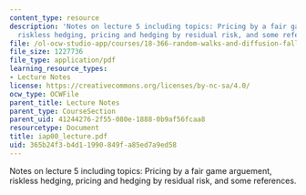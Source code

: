 ```yaml
---
content_type: resource
description: 'Notes on lecture 5 including topics: Pricing by a fair game arguement,
  riskless hedging, pricing and hedging by residual risk, and some references.'
file: /ol-ocw-studio-app/courses/18-366-random-walks-and-diffusion-fall-2006/365b24f3b4d11990849fa85ed7a9ed58_iap00_lecture.pdf
file_size: 1227736
file_type: application/pdf
learning_resource_types:
- Lecture Notes
license: https://creativecommons.org/licenses/by-nc-sa/4.0/
ocw_type: OCWFile
parent_title: Lecture Notes
parent_type: CourseSection
parent_uid: 41244276-2f55-080e-1888-0b9af56fcaa8
resourcetype: Document
title: iap00_lecture.pdf
uid: 365b24f3-b4d1-1990-849f-a85ed7a9ed58
---
```

Notes on lecture 5 including topics: Pricing by a fair game arguement, riskless hedging, pricing and hedging by residual risk, and some references.
